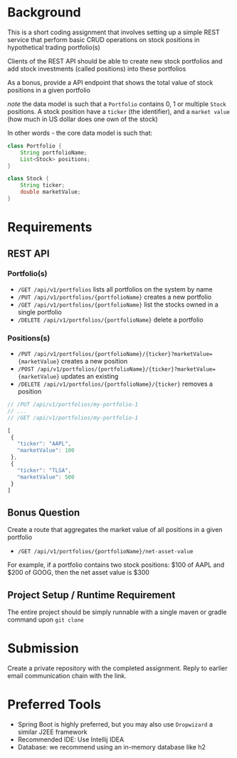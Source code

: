 # Background
This is a short coding assignment that involves setting up a simple REST service that perform basic CRUD operations on 
stock positions in hypothetical trading portfolio(s)

Clients of the REST API should be able to create new stock portfolios and add
stock investments (called positions) into these portfolios

As a bonus, provide a API endpoint that shows the total value of stock positions in a given portfolio

*note* the data model is such that a `Portfolio` contains 0, 1 or multiple `Stock` positions. A stock position have a `ticker` (the identifier),
and a `market value` (how much in US dollar does one own of the stock)

In other words - the core data model is such that:
```java
class Portfolio {
    String portfolioName;
    List<Stock> positions;
}

class Stock {
    String ticker;
    double marketValue;
}
```

# Requirements
## REST API

### Portfolio(s) 
 - `/GET /api/v1/portfolios` lists all portfolios on the system by name
 - `/PUT /api/v1/portfolios/{portfolioName}` creates a new portfolio
 - `/GET /api/v1/portfolios/{portfolioName}` list the stocks owned in a single portfolio
 - `/DELETE /api/v1/portfolios/{portfolioName}` delete a portfolio
 
### Positions(s)
 - `/PUT /api/v1/portfolios/{portfolioName}/{ticker}?marketValue={marketValue}` creates a new position
 - `/POST /api/v1/portfolios/{portfolioName}/{ticker}?marketValue={marketValue}` updates an existing
 - `/DELETE /api/v1/portfolios/{portfolioName}/{ticker}` removes a position
 
 ```javascript
// /PUT /api/v1/portfolios/my-portfolio-1
// ... 
// /GET /api/v1/portfolios/my-portfolio-1
 
[
  {
    "ticker": "AAPL",
    "marketValue": 100
  },
  {
    "ticker": "TLSA",
    "marketValue": 500
  }
]
```

## Bonus Question
Create a route that aggregates the market value of all positions in a given portfolio
 - `/GET /api/v1/portfolios/{portfolioName}/net-asset-value`
 
For example, if a portfolio contains two stock positions: $100 of AAPL and $200 of GOOG, then the net asset value is $300

## Project Setup / Runtime Requirement
The entire project should be simply runnable with a single maven or gradle command upon `git clone`

# Submission
Create a private repository with the completed assignment. Reply to earlier email communication chain with the link.

# Preferred Tools
 - Spring Boot is highly preferred, but you may also use `Dropwizard` a similar J2EE framework
 - Recommended IDE: Use Intellij IDEA
 - Database: we recommend using an in-memory database like h2

